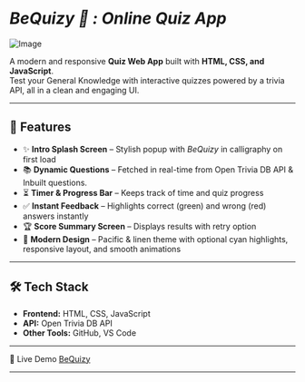 # _BeQuizy 🧠 : Online Quiz App_

![Image](https://github.com/user-attachments/assets/d6ff2513-1481-4f44-b7ba-9581468486c6)

A modern and responsive **Quiz Web App** built with **HTML, CSS, and JavaScript**.  
Test your General Knowledge with interactive quizzes powered by a trivia API, all in a clean and engaging UI.  

---

## 🚀 Features
- ✨ **Intro Splash Screen** – Stylish popup with *BeQuizy* in calligraphy on first load  
- 📚 **Dynamic Questions** – Fetched in real-time from Open Trivia DB API & Inbuilt questions.
- ⏳ **Timer & Progress Bar** – Keeps track of time and quiz progress  
- ✅ **Instant Feedback** – Highlights correct (green) and wrong (red) answers instantly  
- 🏆 **Score Summary Screen** – Displays results with retry option  
- 🎨 **Modern Design** – Pacific & linen theme with optional cyan highlights, responsive layout, and smooth animations  

---

## 🛠️ Tech Stack
- **Frontend:** HTML, CSS, JavaScript
- **API:** Open Trivia DB API
- **Other Tools:** GitHub, VS Code

---

🔗 Live Demo
[BeQuizy](https://mdzafar99.github.io/BeQuizy/)

---
